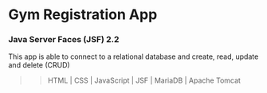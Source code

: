 # Gym Registration App
### Java Server Faces (JSF) 2.2

This app is able to connect to a relational database and create, read, update and delete (CRUD) 

>> HTML | 
>> CSS | 
>> JavaScript | 
>> JSF | 
>> MariaDB | 
>> Apache Tomcat 
